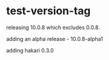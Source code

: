 # test-version-tag

releasing 10.0.8
which excludes 0.0.8.

adding an alpha release - 10.0.8-alpha1

adding hakari 0.3.0
